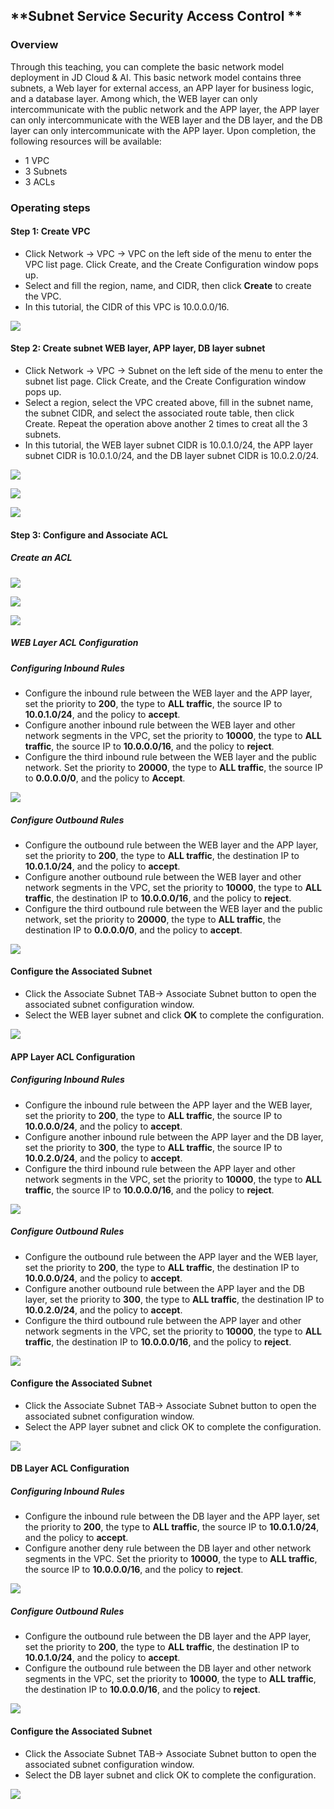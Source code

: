 ## **Subnet Service Security Access Control **

### **Overview**

Through this teaching, you can complete the basic network model deployment in JD Cloud & AI. This basic network model contains three subnets, a Web layer for external access, an APP layer for business logic, and a database layer. Among which, the WEB layer can only intercommunicate with the public network and the APP layer, the APP layer can only intercommunicate with the WEB layer and the DB layer, and the DB layer can only intercommunicate with the APP layer. Upon completion, the following resources will be available:

- 1 VPC
- 3 Subnets
- 3 ACLs



### **Operating steps**

#### **Step 1: Create VPC**

- Click Network -> VPC -> VPC on the left side of the menu to enter the VPC list page. Click Create, and the Create Configuration window pops up.
- Select and fill the region, name, and CIDR, then click **Create** to create the VPC.
- In this tutorial, the CIDR of this VPC is 10.0.0.0/16.

![](/image/Networking/Virtual-Private-Cloud/Getting-Started/Subnet-Business-Security-Access-Control/Step1.png)



#### **Step 2: Create subnet WEB layer, APP layer, DB layer subnet**

- Click Network -> VPC -> Subnet on the left side of the menu to enter the subnet list page. Click Create, and the Create Configuration window pops up.
- Select a region, select the VPC created above, fill in the subnet name, the subnet CIDR, and select the associated route table, then click Create. Repeat the operation above another 2 times to creat all the 3 subnets.
- In this tutorial, the WEB layer subnet CIDR is 10.0.1.0/24, the APP layer subnet CIDR is 10.0.1.0/24, and the DB layer subnet CIDR is 10.0.2.0/24.

![](/image/Networking/Virtual-Private-Cloud/Getting-Started/Subnet-Business-Security-Access-Control/Step2.png)

![](/image/Networking/Virtual-Private-Cloud/Getting-Started/Subnet-Business-Security-Access-Control/Step2-2.png)

![](/image/Networking/Virtual-Private-Cloud/Getting-Started/Subnet-Business-Security-Access-Control/Step2-3.png)



#### **Step 3: Configure and Associate ACL**

##### Create an ACL

![](/image/Networking/Virtual-Private-Cloud/Getting-Started/Subnet-Business-Security-Access-Control/Step3-1.png)

![](/image/Networking/Virtual-Private-Cloud/Getting-Started/Subnet-Business-Security-Access-Control/Step3-2.png)

![](/image/Networking/Virtual-Private-Cloud/Getting-Started/Subnet-Business-Security-Access-Control/Step3-3.png)



##### **WEB Layer ACL Configuration**

##### Configuring Inbound Rules

- Configure the inbound rule between the WEB layer and the APP layer, set the priority to **200**, the type to **ALL traffic**, the source IP to **10.0.1.0/24**, and the policy to **accept**.
- Configure another inbound rule between the WEB layer and other network segments in the VPC, set the priority to **10000**, the type to **ALL traffic**, the source IP to **10.0.0.0/16**, and the policy to **reject**.
- Configure the third inbound rule between the WEB layer and the public network. Set the priority to **20000**, the type to **ALL traffic**, the source IP to **0.0.0.0/0**, and the policy to **Accept**.

![](/image/Networking/Virtual-Private-Cloud/Getting-Started/Subnet-Business-Security-Access-Control/Step3-4.png)



##### Configure Outbound Rules

- Configure the outbound rule between the WEB layer and the APP layer, set the priority to **200**, the type to **ALL traffic**, the destination IP to **10.0.1.0/24**, and the policy to **accept**.
- Configure another outbound rule between the WEB layer and other network segments in the VPC, set the priority to **10000**, the type to **ALL traffic**, the destination IP to **10.0.0.0/16**, and the policy to **reject**.
- Configure the third outbound rule between the WEB layer and the public network, set the priority to **20000**, the type to **ALL traffic**, the destination IP to **0.0.0.0/0**, and the policy to **accept**.

![](/image/Networking/Virtual-Private-Cloud/Getting-Started/Subnet-Business-Security-Access-Control/Step3-5.png)



#### **Configure the Associated Subnet**

- Click the Associate Subnet TAB-> Associate Subnet button to open the associated subnet configuration window.
- Select the WEB layer subnet and click **OK** to complete the configuration.

![](/image/Networking/Virtual-Private-Cloud/Getting-Started/Subnet-Business-Security-Access-Control/Step3-6.png)



#### **APP Layer ACL Configuration**

##### Configuring Inbound Rules

- Configure the inbound rule between the APP layer and the WEB layer, set the priority to **200**, the type to **ALL traffic**, the source IP to **10.0.0.0/24**, and the policy to **accept**.
- Configure another inbound rule between the APP layer and the DB layer, set the priority to **300**, the type to **ALL traffic**, the source IP to **10.0.2.0/24**, and the policy to **accept**.
- Configure the third inbound rule between the APP layer and other network segments in the VPC, set the priority to **10000**, the type to **ALL traffic**, the source IP to **10.0.0.0/16**, and the policy to **reject**.

![](/image/Networking/Virtual-Private-Cloud/Getting-Started/Subnet-Business-Security-Access-Control/Step3-7.png)



##### Configure Outbound Rules

- Configure the outbound rule between the APP layer and the WEB layer, set the priority to **200**, the type to **ALL traffic**, the destination IP to **10.0.0.0/24**, and the policy to **accept**.
- Configure another outbound rule between the APP layer and the DB layer, set the priority to **300**, the type to **ALL traffic**, the destination IP to **10.0.2.0/24**, and the policy to **accept**.
- Configure the third outbound rule between the APP layer and other network segments in the VPC, set the priority to **10000**, the type to **ALL traffic**, the destination IP to **10.0.0.0/16**, and the policy to **reject**.

![](/image/Networking/Virtual-Private-Cloud/Getting-Started/Subnet-Business-Security-Access-Control/Step3-8.png)



#### **Configure the Associated Subnet**

- Click the Associate Subnet TAB-> Associate Subnet button to open the associated subnet configuration window.
- Select the APP layer subnet and click OK to complete the configuration.

![](/image/Networking/Virtual-Private-Cloud/Getting-Started/Subnet-Business-Security-Access-Control/Step3-9.png)



#### **DB Layer ACL Configuration**

##### Configuring Inbound Rules

- Configure the inbound rule between the DB layer and the APP layer, set the priority to **200**, the type to **ALL traffic**, the source IP to **10.0.1.0/24**, and the policy to **accept**.
- Configure another deny rule between the DB layer and other network segments in the VPC. Set the priority to **10000**, the type to **ALL traffic**, the source IP to **10.0.0.0/16**, and the policy to **reject**.

![](/image/Networking/Virtual-Private-Cloud/Getting-Started/Subnet-Business-Security-Access-Control/Step3-10.png)



##### Configure Outbound Rules

- Configure the outbound rule between the DB layer and the APP layer, set the priority to **200**, the type to **ALL traffic**, the destination IP to **10.0.1.0/24**, and the policy to **accept**.
- Configure the outbound rule between the DB layer and other network segments in the VPC, set the priority to **10000**, the type to **ALL traffic**, the destination IP to **10.0.0.0/16**, and the policy to **reject**.

![](/image/Networking/Virtual-Private-Cloud/Getting-Started/Subnet-Business-Security-Access-Control/Step3-11.png)



#### **Configure the Associated Subnet**

- Click the Associate Subnet TAB-> Associate Subnet button to open the associated subnet configuration window.
- Select the DB layer subnet and click OK to complete the configuration.

![](/image/Networking/Virtual-Private-Cloud/Getting-Started/Subnet-Business-Security-Access-Control/Step3-12.png)